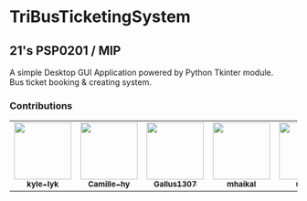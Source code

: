 # TriBusTicketingSystem

## 21's PSP0201 / MIP

A simple Desktop GUI Application powered by Python Tkinter module. <br>
Bus ticket booking & creating system.

### Contributions

<table>
  <tr>
   <td align="center"><a href="https://github.com/kyle-lyk"><img src="https://avatars.githubusercontent.com/u/68454409?v=4" width="100px;" alt=""/><br /><sub><b>kyle-lyk</b></sub>
    </td>
    <td align="center"><a href="https://github.com/Camille-hy"><img src="https://avatars.githubusercontent.com/u/71376935?v=4" width="100px;" alt=""/><br /><sub><b>Camille-hy</b></sub>
    </td>
    <td align="center"><a href="https://github.com/Gallus1307"><img src="https://avatars.githubusercontent.com/u/83536715?v=4" width="100px;" alt=""/><br /><sub><b>Gallus1307</b></sub>
    </td>
    <td align="center"><a href="https://github.com/mhaikal02"><img src="https://avatars.githubusercontent.com/u/79073790?v=4" width="100px;" alt=""/><br /><sub><b>mhaikal</b></sub>
    </td>
      <td align="center"><a href="https://github.com/uhrzel"><img src="https://avatars.githubusercontent.com/u/80521619?v=4" width="100px;" alt=""/><br /><sub><b>uhrzel</b></sub>
    </td>
  </tr>
<table>
